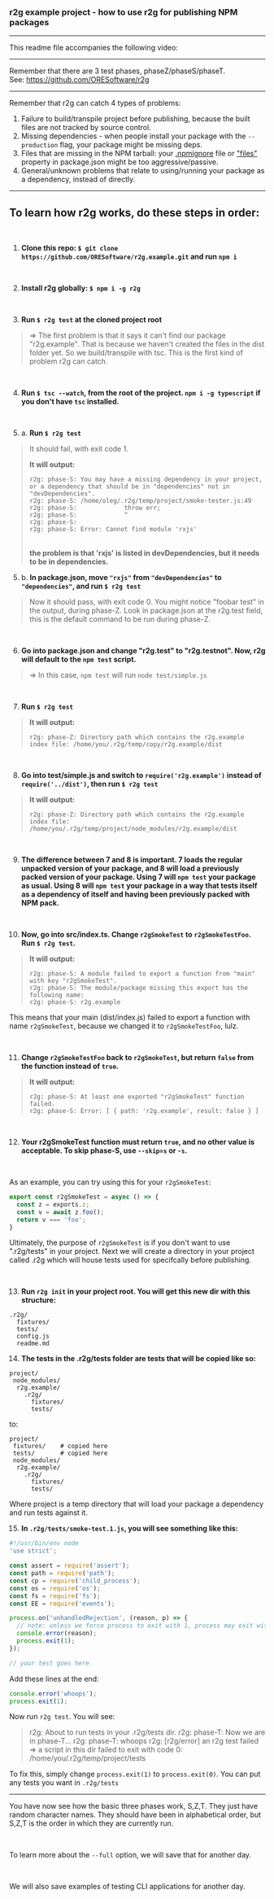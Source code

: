 
### r2g example project - how to use r2g for publishing NPM packages

--------------------

This readme file accompanies the following video:


--------------------

Remember that there are 3 test phases, phaseZ/phaseS/phaseT. <br>
See: https://github.com/ORESoftware/r2g

---------------------

Remember that r2g can catch 4 types of problems:

1. Failure to build/transpile project before publishing, because the built files are not tracked by source control.
2. Missing dependencies - when people install your package with the `--production` flag, your package might be missing deps.
3. Files that are missing in the NPM tarball: your [.npmignore](https://docs.npmjs.com/misc/developers#keeping-files-out-of-your-package) 
file or ["files"](https://docs.npmjs.com/files/package.json#files) property in package.json might be too aggressive/passive.
4. General/unknown problems that relate to using/running your package as a dependency, instead of directly.

---------------------

## To learn how r2g works, do these steps in order:

<br>

1. <b> Clone this repo: `$ git clone https://github.com/ORESoftware/r2g.example.git` and run `npm i` </b>

<br>

2. <b> Install r2g globally: `$ npm i -g r2g` </b>

<br>

3. <b> Run `$ r2g test` at the cloned project root </b>

>
>  => The first problem is that it says it can't find our package "r2g.example". That is because we haven't created the files
>   in the dist folder yet. So we build/transpile with tsc. This is the first kind of problem r2g can catch.
>

<br>
 
4. <b> Run `$ tsc --watch`, from the root of the project. `npm i -g typescript` if you don't have `tsc` installed.  </b>

<br>

5. a. <b> Run `$ r2g test` </b>

>
>  It should fail, with exit code 1.
>
>  <b> It will output: </b> 
>
>```
>r2g: phase-S: You may have a missing dependency in your project, or a dependency that should be in "dependencies" not in "devDependencies".
>r2g: phase-S: /home/oleg/.r2g/temp/project/smoke-tester.js:49
>r2g: phase-S:             throw err;
>r2g: phase-S:             ^
>r2g: phase-S: 
>r2g: phase-S: Error: Cannot find module 'rxjs'
>```
>
>  <br>
>  <b> the problem is that 'rxjs' is listed in devDependencies, but it needs to be in dependencies. </b>
>

5. b. <b> In package.json, move `"rxjs"` from `"devDependencies"` to `"dependencies"`, and run `$ r2g test` </b>

>
>  Now it should pass, with exit code 0.
>  You might notice "foobar test" in the output, during phase-Z.
>  Look in package.json at the r2g.test field, this is the default command to be run during phase-Z.
>

<br>

6. <b> Go into package.json and change "r2g.test" to "r2g.testnot". Now, r2g will default to the `npm test` script. </b>

>
>  => In this case, `npm test` will run `node test/simple.js`
>

<br>

7. <b> Run `$ r2g test` </b>

>
>  <b> It will output: </b>
>
>```
>r2g: phase-Z: Directory path which contains the r2g.example index file: /home/you/.r2g/temp/copy/r2g.example/dist
>```
>

<br>

8. <b> Go into test/simple.js and switch to `require('r2g.example')` instead of `require('../dist')`, then run `$ r2g test` </b>

>
>  <b> It will output: </b>
>
>```
>r2g: phase-Z: Directory path which contains the r2g.example index file: /home/you/.r2g/temp/project/node_modules/r2g.example/dist
>```
>

<br>

9. <b> The difference between 7 and 8 is important. 7 loads the regular unpacked version of your package, and 8 will load a
previously packed version of your package. Using 7 will `npm test` your package as usual. Using 8 will `npm test` your package
in a way that tests itself as a dependency of itself and having been previously packed with NPM pack. </b>

<br>

10. <b> Now, go into src/index.ts. Change `r2gSmokeTest` to `r2gSmokeTestFoo`. Run `$ r2g test`. </b>

>
>  <b> It will output: </b>
>   
>```
>r2g: phase-S: A module failed to export a function from "main" with key "r2gSmokeTest".
>r2g: phase-S: The module/package missing this export has the following name:
>r2g: phase-S: r2g.example
>```
>

This means that your main (dist/index.js) failed to export a function with name `r2gSmokeTest`, because we changed it
to `r2gSmokeTestFoo`, lulz.

<br>

11. <b> Change `r2gSmokeTestFoo` back to `r2gSmokeTest`, but return `false` from the function instead of `true`. </b>

>
>  <b> It will output: </b>
>   
>```
>r2g: phase-S: At least one exported "r2gSmokeTest" function failed.
>r2g: phase-S: Error: [ { path: 'r2g.example', result: false } ]
>```
>

<br>

12. <b> Your r2gSmokeTest function must return `true`, and no other value is acceptable. To skip phase-S, use `--skip=s` or `-s`. </b>

<br>

As an example, you can try using this for your `r2gSmokeTest`:

```js
export const r2gSmokeTest = async () => {
  const z = exports.z;
  const v = await z.foo();
  return v === 'foo';
}
```

Ultimately, the purpose of `r2gSmokeTest` is if you don't want to use ".r2g/tests" in your project. Next we will
create a directory in your project called .r2g which will house tests used for specifcally before publishing. </b>

<br>

13. <b> Run `r2g init` in your project root. You will get this new dir with this structure: </b>

```
.r2g/
  fixtures/
  tests/
  config.js
  readme.md
```

14. <b> The tests in the .r2g/tests folder are tests that will be copied like so: </b>

```
project/
 node_modules/
  r2g.example/
    .r2g/
      fixtures/
      tests/
```

to:

```
project/
 fixtures/    # copied here
 tests/       # copied here
 node_modules/
  r2g.example/
    .r2g/
      fixtures/
      tests/
```

Where project is a temp directory that will load your package a dependency and run tests against it.

15. <b> In `.r2g/tests/smoke-test.1.js`, you will see something like this: </b>

```js
#!/usr/bin/env node
'use strict';

const assert = require('assert');
const path = require('path');
const cp = require('child_process');
const os = require('os');
const fs = require('fs');
const EE = require('events');

process.on('unhandledRejection', (reason, p) => {
  // note: unless we force process to exit with 1, process may exit with 0 upon an unhandledRejection
  console.error(reason);
  process.exit(1);
});

// your test goes here

```

Add these lines at the end:

```js
console.error('whoops');
process.exit(1);
```

Now run `r2g test`. You will see:

>
> r2g: About to run tests in your .r2g/tests dir.
> r2g: phase-T: Now we are in phase-T...
> r2g: phase-T: whoops
> r2g: [r2g/error] an r2g test failed => a script in this dir failed to exit with code 0: /home/you/.r2g/temp/project/tests
>

To fix this, simply change `process.exit(1)` to `process.exit(0)`. You can put any tests you want in `.r2g/tests`

__________________________________________________________________


You have now see how the basic three phases work, S,Z,T. They just have random character names.
They should have been in alphabetical order, but S,Z,T is the order in which they are currently run.

<br>

To learn more about the `--full`  option, we will save that for another day.

<br> 

We will also save examples of testing CLI applications for another day.

